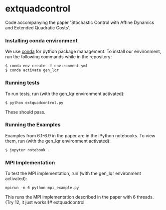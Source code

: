 # extquadcontrol

Code accompanying the paper 'Stochastic Control with Affine Dynamics and Extended Quadratic Costs'.

### Installing conda environment

We use [conda](https://conda.io/miniconda.html) for python package management.
To install our environment, run the following commands while in the repository:
```
$ conda env create -f environment.yml
$ conda activate gen_lqr
```

### Running tests
To run tests, run (with the gen_lqr environment activated):
```
$ python extquadcontrol.py
```
These should pass.

### Running the Examples
Examples from 6.1-6.9 in the paper are in the iPython notebooks.
To view them, run (with the gen_lqr environment activated):
```
$ jupyter notebook .
```

### MPI Implementation
To test the MPI implementation, run (with the gen_lqr environment activated):
```
mpirun -n 6 python mpi_example.py
```
This runs the MPI implementation described in the paper with 6 threads. (Try 12, it just works!)# extquadcontrol

